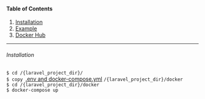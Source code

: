 #### Table of Contents  
1. [Installation](#installation) 
2. [Example](https://github.com/NiklasHoltmeyer/docker-laravel-without-database/tree/master/example/hello-world)
3. [Docker Hub](https://hub.docker.com/r/niklasholtmeyer/laravel_without_database/)

***
###### Installation
``` $ cd /{laravel_project_dir}/ ``` </br>
```$ copy ```[.env and docker-compose.yml](https://github.com/NiklasHoltmeyer/docker-laravel-without-database/tree/master/example/docker-compose) ``` /{laravel_project_dir}/docker ``` </br>
``` $ cd /{laravel_project_dir}/docker ``` </br>
``` $ docker-compose up ```

